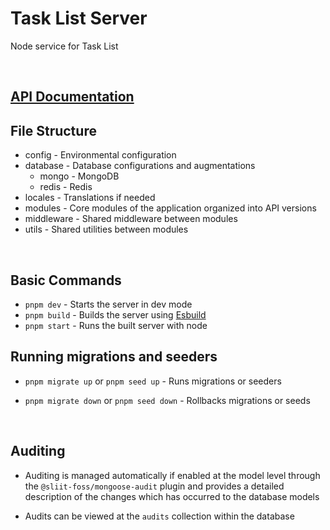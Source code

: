# Task List Server

Node service for Task List

</br>

## [API Documentation](https://documenter.getpostman.com/view/32343835/2sAYkKGcHH)

## File Structure

- config - Environmental configuration
- database - Database configurations and augmentations
  - mongo - MongoDB
  - redis - Redis
- locales - Translations if needed
- modules - Core modules of the application organized into API versions
- middleware - Shared middleware between modules
- utils - Shared utilities between modules

</br>

## Basic Commands

- `pnpm dev` - Starts the server in dev mode
- `pnpm build` - Builds the server using [Esbuild](https://esbuild.github.io)
- `pnpm start` - Runs the built server with node

## Running migrations and seeders

- `pnpm migrate up` or `pnpm seed up` - Runs migrations or seeders

- `pnpm migrate down` or `pnpm seed down` - Rollbacks migrations or seeds

</br>

## Auditing

- Auditing is managed automatically if enabled at the model level through the `@sliit-foss/mongoose-audit` plugin and provides a detailed description of the changes which has occurred to the database models

- Audits can be viewed at the `audits` collection within the database

</br>
